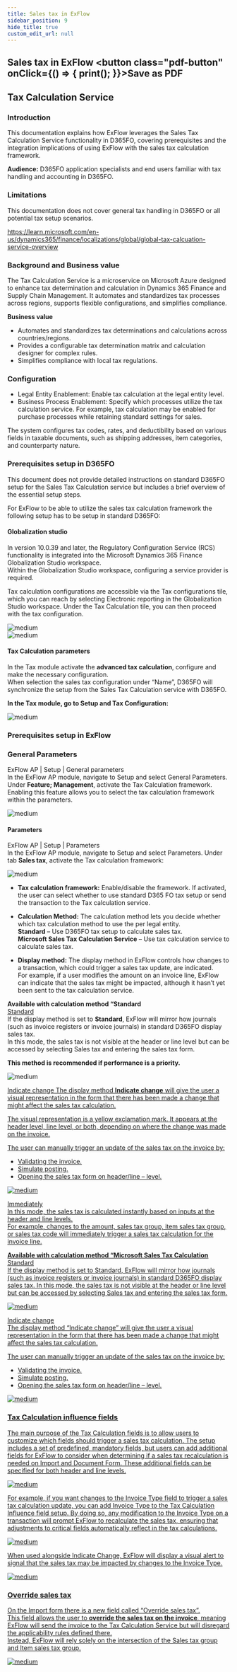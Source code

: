 ```yaml
---
title: Sales tax in ExFlow
sidebar_position: 9
hide_title: true
custom_edit_url: null
---
```

## Sales tax in ExFlow <button class="pdf-button" onClick={() => { print(); }}>Save as PDF</button>

## Tax Calculation Service

### Introduction
This documentation explains how ExFlow leverages the Sales Tax Calculation Service functionality in D365FO, covering prerequisites and the integration implications of using ExFlow with the sales tax calculation framework.<br/>

**Audience:** D365FO application specialists and end users familiar with tax handling and accounting in D365FO.

### Limitations
This documentation does not cover general tax handling in D365FO or all potential tax setup scenarios.

https://learn.microsoft.com/en-us/dynamics365/finance/localizations/global/global-tax-calcuation-service-overview

### Background and Business value
The Tax Calculation Service is a microservice on Microsoft Azure designed to enhance tax determination and calculation in Dynamics 365 Finance and Supply Chain Management. It automates and standardizes tax processes across regions, supports flexible configurations, and simplifies compliance.

**Business value**
- Automates and standardizes tax determinations and calculations across countries/regions.
- Provides a configurable tax determination matrix and calculation designer for complex rules.
- Simplifies compliance with local tax regulations.

### Configuration
- Legal Entity Enablement: Enable tax calculation at the legal entity level.
- Business Process Enablement: Specify which processes utilize the tax calculation service. For example, tax calculation may be enabled for purchase processes while retaining standard settings for sales.<br/>

The system configures tax codes, rates, and deductibility based on various fields in taxable documents, such as shipping addresses, item categories, and counterparty nature.<br/>

### Prerequisites setup in D365FO
This document does not provide detailed instructions on standard D365FO setup for the Sales Tax Calculation service but includes a brief overview of the essential setup steps.<br/>

For ExFlow to be able to utilize the sales tax calculation framework the following setup has to be setup in standard D365FO:<br/>

#### Globalization studio
In version 10.0.39 and later, the Regulatory Configuration Service (RCS) functionality is integrated into the Microsoft Dynamics 365 Finance Globalization Studio workspace.<br/> 
Within the Globalization Studio workspace, configuring a service provider is required.<br/>

Tax calculation configurations are accessible via the Tax configurations tile, which you can reach by selecting Electronic reporting in the Globalization Studio workspace.
Under the Tax Calculation tile, you can then proceed with the tax configuration.<br/>

![medium](@site/static/img/media/image739.png)
<br/>
![medium](@site/static/img/media/image740.png)
<br/>

#### Tax Calculation parameters
In the Tax module activate the **advanced tax calculation**, configure and make the necessary configuration.<br/>
When selection the sales tax configuration under “Name”, D365FO will synchronize the setup from the Sales Tax Calculation service with D365FO.<br/>

**In the Tax module, go to Setup and Tax Configuration:**<br/>

![medium](@site/static/img/media/image741.png)

### Prerequisites setup in ExFlow

### General Parameters
ExFlow AP \| Setup \| General parameters<br/>
In the ExFlow AP module, navigate to Setup and select General Parameters. Under **Feature; Management**, activate the Tax Calculation framework.<br/>
Enabling this feature allows you to select the tax calculation framework within the parameters.<br/>

![medium](@site/static/img/media/image743.png)

#### Parameters
ExFlow AP \| Setup \| Parameters<br/> 
In the ExFlow AP module, navigate to Setup and select Parameters. Under tab **Sales tax**, activate the Tax calculation framework:<br/> 

![medium](@site/static/img/media/image742.png)

- **Tax calculation framework:** Enable/disable the framework. If activated, the user can select whether to use standard D365 FO tax setup or send the transaction to the Tax calculation service. 

- **Calculation Method:** The calculation method lets you decide whether which tax calculation method to use the per legal entity.<br/>
**Standard** – Use D365FO tax setup to calculate sales tax.<br/>
**Microsoft Sales Tax Calculation Service** – Use tax calculation service to calculate sales tax.<br/>

- **Display method:**
The display method in ExFlow controls how changes to a transaction, which could trigger a sales tax update, are indicated.<br/>
For example, if a user modifies the amount on an invoice line, ExFlow can indicate that the sales tax might be impacted, although it hasn’t yet been sent to the tax calculation service.<br/>

**Available with calculation method “Standard**<br/>
<u>Standard</u><br/>
If the display method is set to **Standard**, ExFlow will mirror how journals (such as invoice registers or invoice journals) in standard D365FO display sales tax.<br/>
In this mode, the sales tax is not visible at the header or line level but can be accessed by selecting Sales tax and entering the sales tax form.<br/>

**This method is recommended if performance is a priority.**<br/>

![medium](@site/static/img/media/image744.png)

<u>Indicate change<u>
The display method **Indicate change** will give the user a visual representation in the form that there has been made a change that might affect the sales tax calculation.<br/>

The visual representation is a yellow exclamation mark. It appears at the header level, line level, or both, depending on where the change was made on the invoice.<br/>

The user can manually trigger an update of the sales tax on the invoice by:<br/>
-	Validating the invoice.
-	Simulate posting.
-	Opening the sales tax form on header/line – level.<br/>

![medium](@site/static/img/media/image745.png)

<u>Immediately<u><br/>
In this mode, the sales tax is calculated instantly based on inputs at the header and line levels.<br/>
For example, changes to the amount, sales tax group, item sales tax group, or sales tax code will immediately trigger a sales tax calculation for the invoice line.<br/>

**Available with calculation method “Microsoft Sales Tax Calculation**<br/>
<u>Standard</u><br/>
If the display method is set to Standard, ExFlow will mirror how journals (such as invoice registers or invoice journals) in standard D365FO display sales tax. In this mode, the sales tax is not visible at the header or line level but can be accessed by selecting Sales tax and entering the sales tax form.<br/>

![medium](@site/static/img/media/image746.png)

<u>Indicate change<u><br/>
The display method “Indicate change” will give the user a visual representation in the form that there has been made a change that might affect the sales tax calculation.<br/>

The user can manually trigger an update of the sales tax on the invoice by:<br/>
-	Validating the invoice.
-	Simulate posting.
-	Opening the sales tax form on header/line – level.<br/>

![medium](@site/static/img/media/image747.png)

### Tax Calculation influence fields
The main purpose of the Tax Calculation fields is to allow users to customize which fields should trigger a sales tax calculation. The setup includes a set of predefined, mandatory fields, but users can add additional fields for ExFlow to consider when determining if a sales tax recalculation is needed on Import and Document Form.
These additional fields can be specified for both header and line levels.<br/>

![medium](@site/static/img/media/image748.png)

For example, if you want changes to the Invoice Type field to trigger a sales tax calculation update, you can add Invoice Type to the Tax Calculation Influence field setup. By doing so, any modification to the Invoice Type on a transaction will prompt ExFlow to recalculate the sales tax, ensuring that adjustments to critical fields automatically reflect in the tax calculations.<br/>

![medium](@site/static/img/media/image749.png)

When used alongside Indicate Change, ExFlow will display a visual alert to signal that the sales tax may be impacted by changes to the Invoice Type.<br/>

![medium](@site/static/img/media/image750.png)

### Override sales tax
On the Import form there is a new field called “Override sales tax”.<br/>
This field allows the user to **override the sales tax on the invoice**, meaning ExFlow will send the invoice to the Tax Calculation Service but will disregard the applicability rules defined there.<br/>
Instead, ExFlow will rely solely on the intersection of the Sales tax group and Item sales tax group.<br/>

![medium](@site/static/img/media/image751.png)

